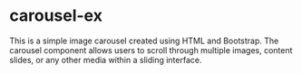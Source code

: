 # carousel-ex
This is a simple image carousel created using HTML and Bootstrap. The carousel component allows users to scroll through multiple images, content slides, or any other media within a sliding interface. 
